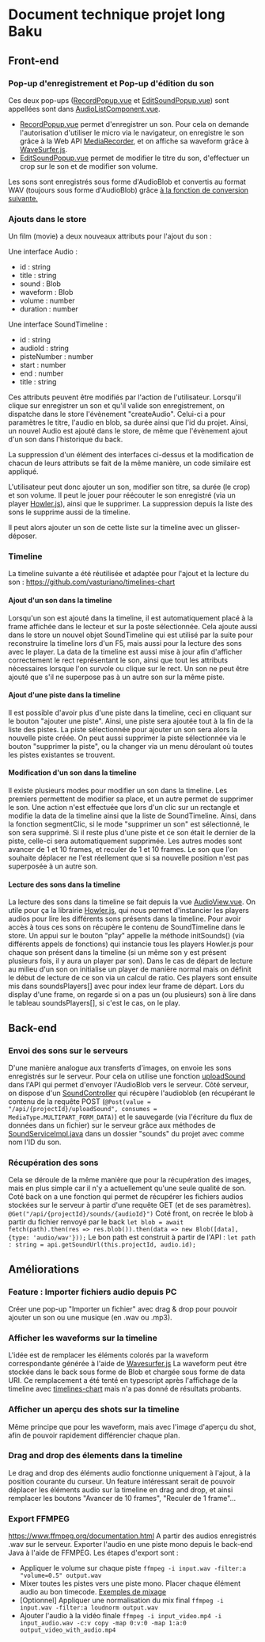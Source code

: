 # Document technique projet long Baku 
## Front-end 
### Pop-up d'enregistrement et Pop-up d'édition du son
Ces deux pop-ups ([RecordPopup.vue](https://github.com/ncampion/projet_long_baku/blob/main/front/src/components/RecordPopup.vue) et [EditSoundPopup.vue](https://github.com/ncampion/projet_long_baku/blob/main/front/src/components/EditSoundPopup.vue)) sont appellées sont dans [AudioListComponent.vue](https://github.com/ncampion/projet_long_baku/blob/main/front/src/components/audio/AudioListComponent.vue).
* [RecordPopup.vue](https://github.com/ncampion/projet_long_baku/blob/main/front/src/components/RecordPopup.vue) permet d'enregistrer un son. Pour cela on demande l'autorisation d'utiliser le micro via le navigateur, on enregistre le son grâce à la Web API [MediaRecorder](https://developer.mozilla.org/en-US/docs/Web/API/MediaRecorder), et on affiche sa waveform grâce à [WaveSurfer.js](https://wavesurfer-js.org/).
* [EditSoundPopup.vue](https://github.com/ncampion/projet_long_baku/blob/main/front/src/components/EditSoundPopup.vue) permet de modifier le titre du son, d'effectuer un crop sur le son et de modifier son volume. 

Les sons sont enregistrés sous forme d'AudioBlob et convertis au format WAV (toujours sous forme d'AudioBlob) grâce [à la fonction de conversion suivante.](https://github.com/ncampion/projet_long_baku/blob/main/front/src/utils/convert.ts)



### Ajouts dans le store

Un film (movie) a deux nouveaux attributs pour l'ajout du son :

Une interface Audio :
* id : string
* title : string
* sound : Blob
* waveform : Blob
* volume : number
* duration : number


Une interface SoundTimeline :
* id : string
* audioId : string
* pisteNumber : number
* start : number
* end : number
* title : string

Ces attributs peuvent être modifiés par l'action de l'utilisateur. Lorsqu'il clique sur enregistrer un son et qu'il valide son enregistrement, on dispatche dans le store l'évènement "createAudio". Celui-ci a pour paramètres le titre, l'audio en blob, sa durée ainsi que l'id du projet. Ainsi, un nouvel Audio est ajouté dans le store, de même que l'évènement ajout d'un son dans l'historique du back.

La suppression d'un élément des interfaces ci-dessus et la modification de chacun de leurs attributs se fait de la même manière, un code similaire est appliqué.

L'utilisateur peut donc ajouter un son, modifier son titre, sa durée (le crop) et son volume. Il peut le jouer pour réécouter le son enregistré (via un player [Howler.js](https://howlerjs.com/)), ainsi que le supprimer. La suppression depuis la liste des sons le supprime aussi de la timeline.

Il peut alors ajouter un son de cette liste sur la timeline avec un glisser-déposer.



### Timeline

La timeline suivante a été réutilisée et adaptée pour l'ajout et la lecture du son :
https://github.com/vasturiano/timelines-chart


#### Ajout d'un son dans la timeline

Lorsqu'un son est ajouté dans la timeline, il est automatiquement placé à la frame affichée dans le lecteur et sur la poste sélectionnée. Cela ajoute aussi dans le store un nouvel objet SoundTimeline qui est utilisé par la suite pour reconstruire la timeline lors d'un F5, mais aussi pour la lecture des sons avec le player.
La data de la timeline est aussi mise à jour afin d'afficher correctement le rect représentant le son, ainsi que tout les attributs nécessaires lorsque l'on survole ou clique sur le rect.
Un son ne peut être ajouté que s'il ne superpose pas à un autre son sur la même piste.


#### Ajout d'une piste dans la timeline

Il est possible d'avoir plus d'une piste dans la timeline, ceci en cliquant sur le bouton "ajouter une piste". Ainsi, une piste sera ajoutée tout à la fin de la liste des pistes. La piste sélectionnée pour ajouter un son sera alors la nouvelle piste créée. On peut aussi supprimer la piste sélectionnée via le bouton "supprimer la piste", ou  la changer via un menu déroulant où toutes les pistes existantes se trouvent.


#### Modification d'un son dans la timeline

Il existe plusieurs modes pour modifier un son dans la timeline. Les premiers permettent de modifier sa place, et un autre permet de supprimer le son. Une action n'est effectuée que lors d'un clic sur un rectangle et modifie la data de la timeline ainsi que la liste de SoundTimeline.
Ainsi, dans la fonction segmentClic, si le mode "supprimer un son" est sélectionné, le son sera supprimé. Si il reste plus d'une piste et ce son était le dernier de la piste, celle-ci sera automatiquement supprimée.
Les autres modes sont avancer de 1 et 10 frames, et reculer de 1 et 10 frames. Le son que l'on souhaite déplacer ne l'est réellement que si sa nouvelle position n'est pas superposée à un autre son.




#### Lecture des sons dans la timeline
La lecture des sons dans la timeline se fait depuis la vue [AudioView.vue](https://github.com/ncampion/projet_long_baku/blob/main/front/src/views/AudioView.vue). On utile pour ça la librairie [Howler.js](https://howlerjs.com/), qui nous permet d'instancier les players audios pour lire les différents sons présents dans la timeline.
Pour avoir accès à tous ces sons on récupère le contenu de SoundTimeline dans le store. 
Un appui sur le bouton "play" appelle la méthode initSounds() (via différents appels de fonctions) qui instancie tous les players Howler.js pour chaque son présent dans la timeline (si un même son y est présent plusieurs fois, il y aura un player par son). Dans le cas de départ de lecture au milieu d'un son on initialise un player de manière normal mais on définit le début de lecture de ce son via un calcul de ratio.
Ces players sont ensuite mis dans soundsPlayers[] avec pour index leur frame de départ. 
Lors du display d'une frame, on regarde si on a pas un (ou plusieurs) son à lire dans le tableau soundsPlayers[], si c'est le cas, on le play.




## Back-end

### Envoi des sons sur le serveurs

D'une manière analogue aux transferts d'images, on envoie les sons enregistrés sur le serveur. Pour cela on utilise une fonction [uploadSound]( https://github.com/ncampion/projet_long_baku/blob/7041ae239bacdd7642e09362253bd31598b4ea57/front/src/api/index.ts#L42) dans l'API qui permet d'envoyer l'AudioBlob vers le serveur.
Côté serveur, on dispose d'un [SoundController](https://github.com/ncampion/projet_long_baku/blob/7041ae239bacdd7642e09362253bd31598b4ea57/back/src/main/java/com/bakuanimation/rest/SoundController.java) qui récupère l'audioblob (en récupérant le contenu de la requête POST (`@Post(value = "/api/{projectId}/uploadSound", consumes = MediaType.MULTIPART_FORM_DATA)`) et le sauvegarde (via l'écriture du flux de données dans un fichier) sur le serveur grâce aux méthodes de [SoundServiceImpl.java](https://github.com/ncampion/projet_long_baku/blob/7041ae239bacdd7642e09362253bd31598b4ea57/back/src/main/java/com/bakuanimation/service/SoundServiceImpl.java) dans un dossier "sounds" du projet avec comme nom l'ID du son.

### Récupération des sons 
Cela se déroule de la même manière que pour la récupération des images, mais en plus simple car il n'y a actuellement qu'une seule qualité de son.
Coté back on a une fonction qui permet de récupérer les fichiers audios stockées sur le serveur à partir d'une requête GET (et de ses paramètres).
`@Get("/api/{projectId}/sounds/{audioId}")`
Coté front, on recrée le blob à partir du fichier renvoyé par le back
`let blob = await fetch(path).then(res => res.blob()).then(data => new Blob([data], {type: 'audio/wav'}));`
Le bon path est construit à partir de l'API : 
`let path : string = api.getSoundUrl(this.projectId, audio.id);`



## Améliorations
### Feature : Importer fichiers audio depuis PC
Créer une pop-up "Importer un fichier" avec drag & drop pour pouvoir ajouter un son ou une musique (en .wav ou .mp3).

### Afficher les waveforms sur la timeline
L'idée est de remplacer les éléments <rect></rect> colorés par la waveform correspondante générée à l'aide de [Wavesurfer.js](https://wavesurfer-js.org/)
La waveform peut être stockée dans le back sous forme de Blob et chargée sous forme de data URI.
Ce remplacement a été tenté en typescript après l'affichage de la timeline avec [timelines-chart](https://github.com/vasturiano/timelines-chart) mais n'a pas donné de résultats probants.


### Afficher un aperçu des shots sur la timeline
Même principe que pour les waveform, mais avec l'image d'aperçu du shot, afin de pouvoir rapidement différencier chaque plan.

### Drag and drop des élements dans la timeline
Le drag and drop des éléments audio fonctionne uniquement à l'ajout, à la position courante du curseur. Un feature intéressant serait de pouvoir déplacer les éléments audio sur la timeline en drag and drop, et ainsi remplacer les boutons "Avancer de 10 frames", "Reculer de 1 frame"...


### Export FFMPEG
https://www.ffmpeg.org/documentation.html
A partir des audios enregistrés .wav sur le serveur.
Exporter l'audio en une piste mono depuis le back-end Java à l'aide de FFMPEG.
Les étapes d'export sont : 
* Appliquer le volume sur chaque piste 
`ffmpeg -i input.wav -filter:a "volume=0.5" output.wav`
* Mixer toutes les pistes vers une piste mono. Placer chaque élément audio au bon timecode. [Exemples de mixage](https://trac.ffmpeg.org/wiki/AudioChannelManipulation)
* [Optionnel] Appliquer une normalisation du mix final
`ffmpeg -i input.wav -filter:a loudnorm output.wav`
* Ajouter l'audio à la vidéo finale 
`ffmpeg -i input_video.mp4 -i input_audio.wav -c:v copy -map 0:v:0 -map 1:a:0 output_video_with_audio.mp4`
